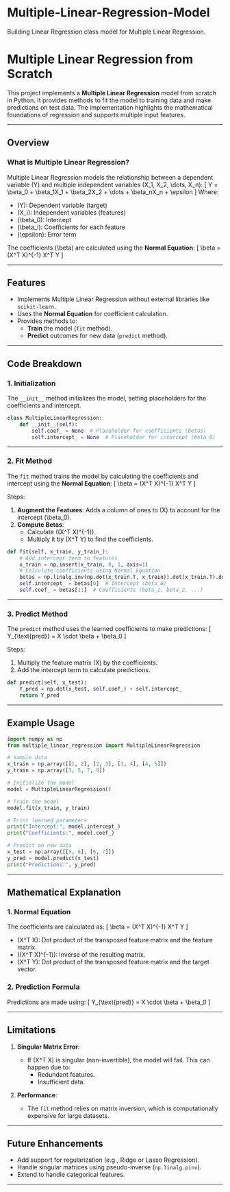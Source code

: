 # Multiple-Linear-Regression-Model
Building Linear Regression class model for Multiple Linear Regression.
# Multiple Linear Regression from Scratch

This project implements a **Multiple Linear Regression** model from scratch in Python. It provides methods to fit the model to training data and make predictions on test data. The implementation highlights the mathematical foundations of regression and supports multiple input features.

---

## Overview

### What is Multiple Linear Regression?

Multiple Linear Regression models the relationship between a dependent variable \(Y\) and multiple independent variables \(X_1, X_2, \dots, X_n\):
\[
Y = \beta_0 + \beta_1X_1 + \beta_2X_2 + \dots + \beta_nX_n + \epsilon
\]
Where:
- \(Y\): Dependent variable (target)
- \(X_i\): Independent variables (features)
- \(\beta_0\): Intercept
- \(\beta_i\): Coefficients for each feature
- \(\epsilon\): Error term

The coefficients \(\beta\) are calculated using the **Normal Equation**:
\[
\beta = (X^T X)^{-1} X^T Y
\]

---

## Features

- Implements Multiple Linear Regression without external libraries like `scikit-learn`.
- Uses the **Normal Equation** for coefficient calculation.
- Provides methods to:
  - **Train** the model (`fit` method).
  - **Predict** outcomes for new data (`predict` method).

---

## Code Breakdown

### 1. **Initialization**
The `__init__` method initializes the model, setting placeholders for the coefficients and intercept.

```python
class MultipleLinearRegression:
    def __init__(self):
        self.coef_ = None  # Placeholder for coefficients (betas)
        self.intercept_ = None  # Placeholder for intercept (beta_0)
```

---

### 2. **Fit Method**
The `fit` method trains the model by calculating the coefficients and intercept using the **Normal Equation**:
\[
\beta = (X^T X)^{-1} X^T Y
\]

Steps:
1. **Augment the Features**: Adds a column of ones to \(X\) to account for the intercept \(\beta_0\).
2. **Compute Betas**:
   - Calculate \((X^T X)^{-1}\).
   - Multiply it by \(X^T Y\) to find the coefficients.

```python
def fit(self, x_train, y_train_):
    # Add intercept term to features
    x_train = np.insert(x_train, 0, 1, axis=1)
    # Calculate coefficients using Normal Equation
    betas = np.linalg.inv(np.dot(x_train.T, x_train)).dot(x_train.T).dot(y_train_)
    self.intercept_ = betas[0]  # Intercept (beta_0)
    self.coef_ = betas[1:]  # Coefficients (beta_1, beta_2, ...)
```

---

### 3. **Predict Method**
The `predict` method uses the learned coefficients to make predictions:
\[
Y_{\text{pred}} = X \cdot \beta + \beta_0
\]

Steps:
1. Multiply the feature matrix \(X\) by the coefficients.
2. Add the intercept term to calculate predictions.

```python
def predict(self, x_test):
    Y_pred = np.dot(x_test, self.coef_) + self.intercept_
    return Y_pred
```

---

## Example Usage

```python
import numpy as np
from multiple_linear_regression import MultipleLinearRegression

# Sample data
x_train = np.array([[1, 2], [2, 3], [3, 4], [4, 5]])
y_train = np.array([3, 5, 7, 9])

# Initialize the model
model = MultipleLinearRegression()

# Train the model
model.fit(x_train, y_train)

# Print learned parameters
print("Intercept:", model.intercept_)
print("Coefficients:", model.coef_)

# Predict on new data
x_test = np.array([[5, 6], [6, 7]])
y_pred = model.predict(x_test)
print("Predictions:", y_pred)
```

---

## Mathematical Explanation

### 1. **Normal Equation**

The coefficients are calculated as:
\[
\beta = (X^T X)^{-1} X^T Y
\]

- \(X^T X\): Dot product of the transposed feature matrix and the feature matrix.
- \((X^T X)^{-1}\): Inverse of the resulting matrix.
- \(X^T Y\): Dot product of the transposed feature matrix and the target vector.

### 2. **Prediction Formula**

Predictions are made using:
\[
Y_{\text{pred}} = X \cdot \beta + \beta_0
\]

---

## Limitations

1. **Singular Matrix Error**:
   - If \(X^T X\) is singular (non-invertible), the model will fail. This can happen due to:
     - Redundant features.
     - Insufficient data.

2. **Performance**:
   - The `fit` method relies on matrix inversion, which is computationally expensive for large datasets.

---

## Future Enhancements

- Add support for regularization (e.g., Ridge or Lasso Regression).
- Handle singular matrices using pseudo-inverse (`np.linalg.pinv`).
- Extend to handle categorical features.

---


